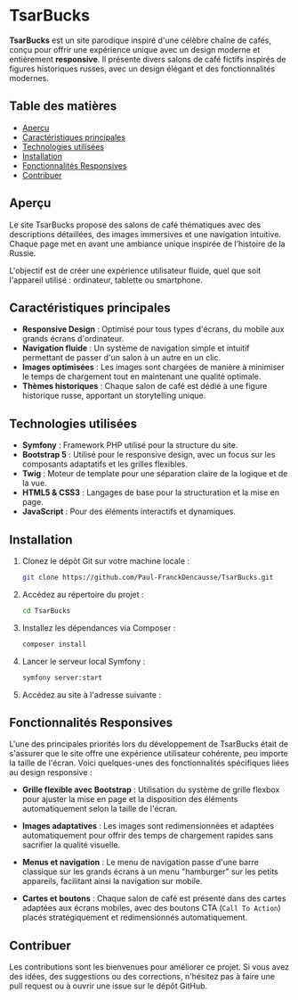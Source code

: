 
# TsarBucks

**TsarBucks** est un site parodique inspiré d'une célèbre chaîne de cafés, conçu pour offrir une expérience unique avec un design moderne et entièrement **responsive**. Il présente divers salons de café fictifs inspirés de figures historiques russes, avec un design élégant et des fonctionnalités modernes.

## Table des matières

- [Aperçu](#aperçu)
- [Caractéristiques principales](#caractéristiques-principales)
- [Technologies utilisées](#technologies-utilisées)
- [Installation](#installation)
- [Fonctionnalités Responsives](#fonctionnalités-responsives)
- [Contribuer](#contribuer)

## Aperçu

Le site TsarBucks propose des salons de café thématiques avec des descriptions détaillées, des images immersives et une navigation intuitive. Chaque page met en avant une ambiance unique inspirée de l’histoire de la Russie. 

L'objectif est de créer une expérience utilisateur fluide, quel que soit l'appareil utilisé : ordinateur, tablette ou smartphone.

## Caractéristiques principales

- **Responsive Design** : Optimisé pour tous types d'écrans, du mobile aux grands écrans d'ordinateur.
- **Navigation fluide** : Un système de navigation simple et intuitif permettant de passer d'un salon à un autre en un clic.
- **Images optimisées** : Les images sont chargées de manière à minimiser le temps de chargement tout en maintenant une qualité optimale.
- **Thèmes historiques** : Chaque salon de café est dédié à une figure historique russe, apportant un storytelling unique.
  
## Technologies utilisées

- **Symfony** : Framework PHP utilisé pour la structure du site.
- **Bootstrap 5** : Utilisé pour le responsive design, avec un focus sur les composants adaptatifs et les grilles flexibles.
- **Twig** : Moteur de template pour une séparation claire de la logique et de la vue.
- **HTML5 & CSS3** : Langages de base pour la structuration et la mise en page.
- **JavaScript** : Pour des éléments interactifs et dynamiques.
  
## Installation

1. Clonez le dépôt Git sur votre machine locale :
   ```bash
   git clone https://github.com/Paul-FranckDencausse/TsarBucks.git
   ```
2. Accédez au répertoire du projet :
   ```bash
   cd TsarBucks
   ```
3. Installez les dépendances via Composer :
   ```bash
   composer install
   ```
4. Lancer le serveur local Symfony :
   ```bash
   symfony server:start
   ```
5. Accédez au site à l'adresse suivante : 

## Fonctionnalités Responsives

L'une des principales priorités lors du développement de TsarBucks était de s'assurer que le site offre une expérience utilisateur cohérente, peu importe la taille de l'écran. Voici quelques-unes des fonctionnalités spécifiques liées au design responsive :

- **Grille flexible avec Bootstrap** : Utilisation du système de grille flexbox pour ajuster la mise en page et la disposition des éléments automatiquement selon la taille de l'écran.
  
- **Images adaptatives** : Les images sont redimensionnées et adaptées automatiquement pour offrir des temps de chargement rapides sans sacrifier la qualité visuelle.

- **Menus et navigation** : Le menu de navigation passe d'une barre classique sur les grands écrans à un menu "hamburger" sur les petits appareils, facilitant ainsi la navigation sur mobile.

- **Cartes et boutons** : Chaque salon de café est présenté dans des cartes adaptées aux écrans mobiles, avec des boutons CTA (`Call To Action`) placés stratégiquement et redimensionnés automatiquement.

## Contribuer

Les contributions sont les bienvenues pour améliorer ce projet. Si vous avez des idées, des suggestions ou des corrections, n'hésitez pas à faire une pull request ou à ouvrir une issue sur le dépôt GitHub.

